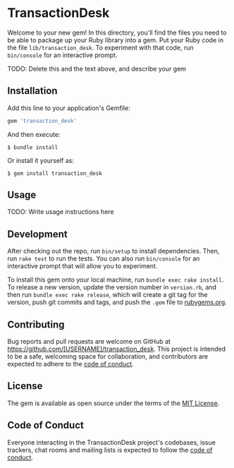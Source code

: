 # TransactionDesk

Welcome to your new gem! In this directory, you'll find the files you need to be able to package up your Ruby library into a gem. Put your Ruby code in the file `lib/transaction_desk`. To experiment with that code, run `bin/console` for an interactive prompt.

TODO: Delete this and the text above, and describe your gem

## Installation

Add this line to your application's Gemfile:

```ruby
gem 'transaction_desk'
```

And then execute:

    $ bundle install

Or install it yourself as:

    $ gem install transaction_desk

## Usage

TODO: Write usage instructions here

## Development

After checking out the repo, run `bin/setup` to install dependencies. Then, run `rake test` to run the tests. You can also run `bin/console` for an interactive prompt that will allow you to experiment.

To install this gem onto your local machine, run `bundle exec rake install`. To release a new version, update the version number in `version.rb`, and then run `bundle exec rake release`, which will create a git tag for the version, push git commits and tags, and push the `.gem` file to [rubygems.org](https://rubygems.org).

## Contributing

Bug reports and pull requests are welcome on GitHub at https://github.com/[USERNAME]/transaction_desk. This project is intended to be a safe, welcoming space for collaboration, and contributors are expected to adhere to the [code of conduct](https://github.com/[USERNAME]/transaction_desk/blob/master/CODE_OF_CONDUCT.md).


## License

The gem is available as open source under the terms of the [MIT License](https://opensource.org/licenses/MIT).

## Code of Conduct

Everyone interacting in the TransactionDesk project's codebases, issue trackers, chat rooms and mailing lists is expected to follow the [code of conduct](https://github.com/[USERNAME]/transaction_desk/blob/master/CODE_OF_CONDUCT.md).
